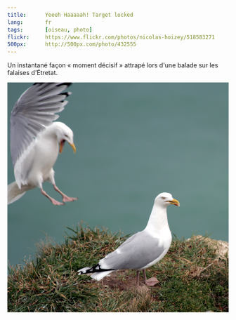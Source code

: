 ```yaml
---
title:      Yeeeh Haaaaah! Target locked
lang:       fr
tags:       [oiseau, photo]
flickr:     https://www.flickr.com/photos/nicolas-hoizey/518583271
500px:      http://500px.com/photo/432555
---
```


Un instantané façon « moment décisif » attrapé lors d'une balade sur les falaises d'Étretat.

![](20060326-Yeeeh-Haaaaah-Target-locked.jpg)
